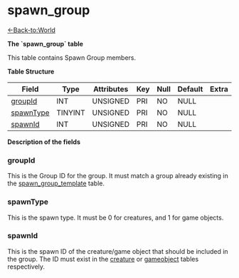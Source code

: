 # spawn\_group

[<-Back-to:World](database-world)

**The \`spawn\_group\` table**

This table contains Spawn Group members.

**Table Structure**

| Field                   | Type    | Attributes | Key | Null | Default | Extra | Comment |
| ----------------------- | ------- | ---------- | --- | ---- | ------- | ----- | ------- |
| [groupId](#groupid)     | INT     | UNSIGNED   | PRI | NO   | NULL    |       |         |
| [spawnType](#spawntype) | TINYINT | UNSIGNED   | PRI | NO   | NULL    |       |         |
| [spawnId](#spawnid)     | INT     | UNSIGNED   | PRI | NO   | NULL    |       |         |

**Description of the fields**

### groupId

This is the Group ID for the group. It must match a group already existing in the [spawn\_group\_template](spawn-group-template) table.

### spawnType

This is the spawn type. It must be 0 for creatures, and 1 for game objects.

### spawnId

This is the spawn ID of the creature/game object that should be included in the group. The ID must exist in the [creature](creature) or [gameobject](gameobject) tables respectively.
